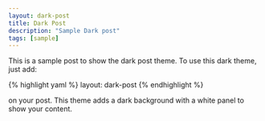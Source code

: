 ```yaml
---
layout: dark-post
title: Dark Post
description: "Sample Dark post"
tags: [sample]
---
```


This is a sample post to show the dark post theme. To use this dark theme, just add:

{% highlight yaml %}
    layout: dark-post
{% endhighlight %}

on your post. This theme adds a dark background with a white panel to show your content.
